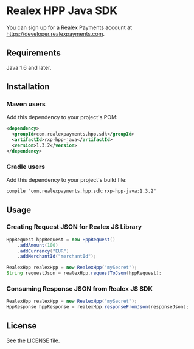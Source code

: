 # Realex HPP Java SDK
You can sign up for a Realex Payments account at https://developer.realexpayments.com.
## Requirements
Java 1.6 and later.
## Installation
### Maven users
Add this dependency to your project's POM:
```xml
<dependency>
  <groupId>com.realexpayments.hpp.sdk</groupId>
  <artifactId>rxp-hpp-java</artifactId>
  <version>1.3.2</version>
</dependency>
```

### Gradle users
Add this dependency to your project's build file:
```
compile "com.realexpayments.hpp.sdk:rxp-hpp-java:1.3.2"
```

## Usage
### Creating Request JSON for Realex JS Library
```java
HppRequest hppRequest = new HppRequest()
	.addAmount(100)
	.addCurrency("EUR")
	.addMerchantId("merchantId");

RealexHpp realexHpp = new RealexHpp("mySecret");
String requestJson = realexHpp.requestToJson(hppRequest);
```
### Consuming Response JSON from Realex JS SDK
```java
RealexHpp realexHpp = new RealexHpp("mySecret");
HppResponse hppResponse = realexHpp.responseFromJson(responseJson); 
```
## License
See the LICENSE file.
